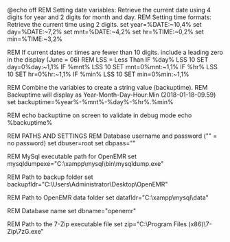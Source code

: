 @echo off
REM Setting date variables: Retrieve the current date using 4 digits for year and 2 digits for month and day.
REM Setting time formats: Retrieve the current time using 2 digits.
set year=%DATE:~10,4%
set day=%DATE:~7,2%
set mnt=%DATE:~4,2%
set hr=%TIME:~0,2%
set min=%TIME:~3,2%

REM If current dates or times are fewer than 10 digits. include a leading zero in the display (June = 06)
REM LSS = Less Than
IF %day% LSS 10 SET day=0%day:~1,1%
IF %mnt% LSS 10 SET mnt=0%mnt:~1,1%
IF %hr% LSS 10 SET hr=0%hr:~1,1%
IF %min% LSS 10 SET min=0%min:~1,1%

REM Combine the variables to create a string value (backuptime).
REM Backuptime will display as Year-Month-Day-Hour:Min (2018-01-18-09.59)
set backuptime=%year%-%mnt%-%day%-%hr%.%min%

REM echo backuptime on screen to validate in debug mode
echo %backuptime%


REM PATHS AND SETTINGS
REM Database username and password ("" = no password)
set dbuser=root
set dbpass=""

REM MySql executable path for OpenEMR
set mysqldumpexe="C:\xampp\mysql\bin\mysqldump.exe"

REM Path to backup folder
set backupfldr="C:\Users\Administrator\Desktop\OpenEMR\"

REM Path to OpenEMR data folder
set datafldr="C:\xampp\mysql\data"

REM Database name
set dbname="openemr"



REM Path to the 7-Zip executable file
set zip="C:\Program Files (x86)\7-Zip\7zG.exe"
